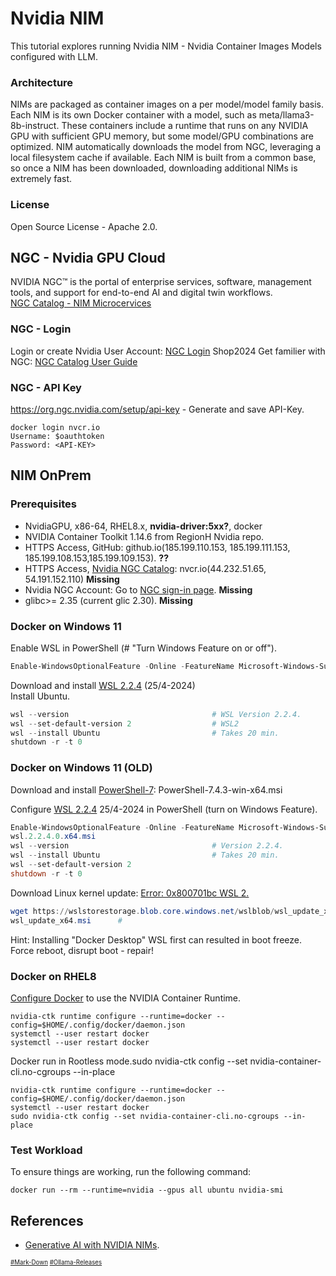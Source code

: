 # Nvidia NIM
This tutorial explores running Nvidia NIM - Nvidia Container Images Models configured with LLM.
### Architecture
NIMs are packaged as container images on a per model/model family basis. Each NIM is its own Docker container with a model, such as meta/llama3-8b-instruct. These containers include a runtime that runs on any NVIDIA GPU with sufficient GPU memory, but some model/GPU combinations are optimized. NIM automatically downloads the model from NGC, leveraging a local filesystem cache if available. Each NIM is built from a common base, so once a NIM has been downloaded, downloading additional NIMs is extremely fast.
### License
Open Source License - Apache 2.0.

## NGC - Nvidia GPU Cloud
NVIDIA NGC™ is the portal of enterprise services, software, management tools, and support for end-to-end AI and digital twin workflows.  
[NGC Catalog - NIM Microcervices](https://catalog.ngc.nvidia.com/)  
### NGC - Login
Login or create Nvidia User Account: [NGC Login](https://ngc.nvidia.com/signin) Shop2024
Get familier with NGC: [NGC Catalog User Guide](https://docs.nvidia.com/ngc/gpu-cloud/ngc-catalog-user-guide/index.html)
### NGC - API Key
https://org.ngc.nvidia.com/setup/api-key - Generate and save API-Key.
```
docker login nvcr.io
Username: $oauthtoken
Password: <API-KEY>
```
## NIM OnPrem
### Prerequisites
* NvidiaGPU, x86-64, RHEL8.x, **nvidia-driver:5xx?**, docker
* NVIDIA Container Toolkit 1.14.6 from RegionH Nvidia repo.
* HTTPS Access, GitHub: github.io(185.199.110.153, 185.199.111.153, 185.199.108.153,185.199.109.153). **??**
* HTTPS Access, [Nvidia NGC Catalog](https://docs.nvidia.com/ngc/gpu-cloud/ngc-catalog-user-guide/index.html): nvcr.io(44.232.51.65, 54.191.152.110)   **Missing**
* Nvidia NGC Account: Go to [NGC sign-in page](http://ngc.nvidia.com/signin). **Missing**
* glibc>= 2.35 (current glic 2.30). **Missing**
### Docker on Windows 11
Enable WSL in PowerShell (# "Turn Windows Feature on or off").
``` PowerShell
Enable-WindowsOptionalFeature -Online -FeatureName Microsoft-Windows-Subsystem-Linux
```
Download and install [WSL 2.2.4](https://github.com/microsoft/WSL/releases) (25/4-2024)  
Install Ubuntu.
``` PowerShell
wsl --version                                # WSL Version 2.2.4.
wsl --set-default-version 2                  # WSL2
wsl --install Ubuntu                         # Takes 20 min.
shutdown -r -t 0
```

### Docker on Windows 11 (OLD)
Download and install [PowerShell-7](https://github.com/PowerShell/PowerShell/releases/download/v7.4.3/PowerShell-7.4.3-win-x64.msi): PowerShell-7.4.3-win-x64.msi  

Configure [WSL 2.2.4](https://github.com/microsoft/WSL/releases) 25/4-2024 in PowerShell (turn on Windows Feature).
``` PowerShell
Enable-WindowsOptionalFeature -Online -FeatureName Microsoft-Windows-Subsystem-Linux
wsl.2.2.4.0.x64.msi
wsl --version                                # Version 2.2.4.
wsl --install Ubuntu                         # Takes 20 min.
wsl --set-default-version 2
shutdown -r -t 0
```
Download Linux kernel update: [Error: 0x800701bc WSL 2.](https://learn.microsoft.com/en-us/windows/wsl/install-manual#step-4---download-the-linux-kernel-update-package)  
``` PowerShell
wget https://wslstorestorage.blob.core.windows.net/wslblob/wsl_update_x64.msi
wsl_update_x64.msi      # 
```

Hint: Installing "Docker Desktop" WSL first can resulted in boot freeze.  
Force reboot, disrupt boot - repair!
### Docker on RHEL8
[Configure Docker](https://docs.nvidia.com/datacenter/cloud-native/container-toolkit/latest/install-guide.html#configuring-docker)
to use the NVIDIA Container Runtime.  
```
nvidia-ctk runtime configure --runtime=docker --config=$HOME/.config/docker/daemon.json
systemctl --user restart docker
systemctl --user restart docker
```
Docker run in Rootless mode.sudo nvidia-ctk config --set nvidia-container-cli.no-cgroups --in-place
```
nvidia-ctk runtime configure --runtime=docker --config=$HOME/.config/docker/daemon.json
systemctl --user restart docker
sudo nvidia-ctk config --set nvidia-container-cli.no-cgroups --in-place
```
### Test Workload
To ensure things are working, run the following command:
```
docker run --rm --runtime=nvidia --gpus all ubuntu nvidia-smi
```
## References
* [Generative AI with NVIDIA NIMs](https://developer.nvidia.com/blog/a-simple-guide-to-deploying-generative-ai-with-nvidia-nim/).

<sub><sub>
[#Mark-Down](https://daringfireball.net/projects/markdown/)
[#Ollama-Releases](https://github.com/ollama/ollama/releases)
